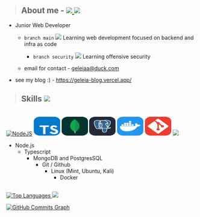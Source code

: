 > ## About me - <a href="https://www.linkedin.com/in/guilherme-ferreira-48b135247/" > <img src="https://img.shields.io/badge/-Linkedin-blue?style=flat-square&logo=linkedin"> </a> <img src=https://cdn.jsdelivr.net/gh/Readme-Workflows/Readme-Icons@main/icons/gifs/wave.gif />
* Junior Web Developer
  - ```branch main``` <img src="https://cdn.jsdelivr.net/gh/Readme-Workflows/Readme-Icons@main/icons/octicons/PullRequestNeutral.svg" /> Learning web development focused on backend and infra as code
      - ```branch security``` <img src="https://cdn.jsdelivr.net/gh/Readme-Workflows/Readme-Icons@main/icons/octicons/PullRequestMerged.svg" /> Learning offensive security
      
  - email for contact - geleiaa@duck.com
- see my blog :) - https://geleia-blog.vercel.app/   

> ## Skills <img src="https://cdn.jsdelivr.net/gh/Readme-Workflows/Readme-Icons@main/icons/octicons/PullRequestOpened.svg" />

<div style="display: inline_block"><br>
  <a href="https://nodejs.org/en/" target="_blank" rel="noreferrer"><img src="https://raw.githubusercontent.com/danielcranney/readme-generator/main/public/icons/skills/nodejs-colored.svg" width="36" height="36" alt="NodeJS" /></a>
  <!-- <img height="50" width="70" src="https://cdn.jsdelivr.net/gh/devicons/devicon/icons/nodejs/nodejs-plain-wordmark.svg" /> -->
  <img height="50" width="70" src="https://github.com/tandpfun/skill-icons/blob/main/icons/TypeScript.svg" />
  <img height="50" width="70" src="https://github.com/tandpfun/skill-icons/blob/main/icons/MongoDB.svg" />
  <img height="50" width="70" src="https://github.com/tandpfun/skill-icons/blob/main/icons/PostgreSQL-Dark.svg" />
  <img height="50" width="70" src="https://github.com/tandpfun/skill-icons/blob/main/icons/Docker.svg" />
  <img height="50" width="70" src="https://github.com/tandpfun/skill-icons/blob/main/icons/Git.svg" />
  <a href="https://www.linux.org/#gh-dark-mode-only"><img src="https://img.shields.io/badge/-Linux-05122A?style=flat&logo=linux" /></a>&nbsp;
  <!-- <a href="https://git-scm.com/#gh-dark-mode-only"><img src="https://img.shields.io/badge/-Git-05122A?style=flat&logo=git" /></a>&nbsp; -->
  <!-- <a href="https://www.docker.com/#gh-dark-mode-only"><img src="https://img.shields.io/badge/-Docker-05122A?style=flat&logo=docker" /></a>&nbsp; -->
</div>

  - Node.js 
    - Typescript
      - MongoDB and PostgresSQL
        - Git / Github
          - Linux (Mint, Ubuntu, Kali)
            - Docker

> ##

</a>
<a href="https://github.com/geleiaa" align="left"><img src="https://github-readme-stats.vercel.app/api/top-langs/?username=geleiaa&langs_count=10&title_color=0891b2&text_color=ffffff&icon_color=0891b2&bg_color=1c1917&hide_border=true&locale=en&custom_title=Top%20%Languages" alt="Top Languages"/</a> <a href="https://github.com/geleiaa">
    <img src="https://github-stats-alpha.vercel.app/api?username=geleiaa&cc=22272e&tc=37BCF6&ic=fff&bc=0000">





<!-- [](http://github-profile-summary-cards.vercel.app/api/cards/repos-per-language?username=geleiaa&theme=tokyonight) -->
<!-- [](http://github-profile-summary-cards.vercel.app/api/cards/most-commit-language?username=geleiaa&theme=tokyonight) -->
<!-- [![Top Langs](https://github-readme-stats.vercel.app/api/top-langs/?username=geleiaa&layout=compact&show_icons=true&theme=tokyonight)](https://github.com/geleiaa) -->


<a href="http://www.github.com/geleiaa"><img src="https://github-readme-activity-graph.cyclic.app/graph?username=geleiaa&bg_color=1c1917&color=ffffff&line=0891b2&point=ffffff&area_color=1c1917&area=true&hide_border=true&custom_title=GitHub%20Commits%20Graph" alt="GitHub Commits Graph" /></a>
